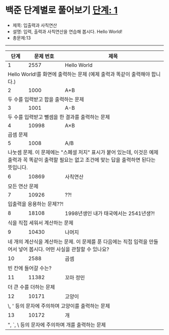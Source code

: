 # 백준 단계별로 풀어보기 [단계: 1](https://www.acmicpc.net/step/1)

- 제목: 입출력과 사칙연산
- 설명: 입력, 출력과 사칙연산을 연습해 봅시다. Hello World!
- 총문제:13
---
<P>
  <table>
    <thead><tr><th>단계</th><th>문제 번호</th><th>제목</th></tr></thead>
    <tbody>
      <tr><td>1</td><td>2557</td><td>Hello World</td></tr>
      <tr><td colspan="3">Hello World!를 화면에 출력하는 문제 (예제 출력과 똑같이 출력해야 합니다.)</td></tr>
      <tr><td>2</td><td>1000</td><td>A+B</td></tr>
      <tr><td colspan="3">두 수를 입력받고 합을 출력하는 문제</td></tr>
      <tr><td>3</td><td>1001</td><td>A-B</td></tr>
      <tr><td colspan="3">두 수를 입력받고 뺄셈을 한 결과를 출력하는 문제</td></tr>
      <tr><td>4</td><td>10998</td><td>A×B</td></tr>
      <tr><td colspan="3">곱셈 문제</td></tr>
      <tr><td>5</td><td>1008</td><td>A/B</td></tr>
      <tr><td colspan="3">나눗셈 문제. 이 문제에는 "스페셜 저지" 표시가 붙어 있는데, 이것은 예제 출력과 꼭 똑같이 출력할 필요는 없고 조건에 맞는 답을 출력하면 된다는 뜻입니다.</td></tr>
      <tr><td>6</td><td>10869</td><td>사칙연산</td></tr>
      <tr><td colspan="3">모든 연산 문제</td></tr>
      <tr><td>7</td><td>10926</td><td>??!</td></tr>
      <tr><td colspan="3">입출력을 응용하는 문제??!</td></tr>
      <tr><td>8</td><td>18108</td><td>1998년생인 내가 태국에서는 2541년생?!</td></tr>
      <tr><td colspan="3">식을 직접 세워서 계산하는 문제</td></tr>
      <tr><td>9</td><td>10430</td><td>나머지</td></tr>
      <tr><td colspan="3">네 개의 계산식을 계산하는 문제. 이 문제를 푼 다음에는 직접 입력을 만들어서 넣어 봅시다. 어떤 사실을 관찰할 수 있나요?</td></tr>
      <tr><td>10</td><td>2588</td><td>곱셈</td></tr>
      <tr><td colspan="3">빈 칸에 들어갈 수는?</td></tr>
      <tr><td>11</td><td>11382</td><td>꼬마 정민</td></tr>
      <tr><td colspan="3">더 큰 수를 더하는 문제</td></tr>
      <tr><td>12</td><td>10171</td><td>고양이</td></tr>
      <tr><td colspan="3">\, ' 등의 문자에 주의하며 고양이를 출력하는 문제</td></tr>
      <tr><td>13</td><td>10172</td><td>개</td></tr>
      <tr><td colspan="3">", `, \ 등의 문자에 주의하며 개를 출력하는 문제</td></tr>
    </tbody>
  </table>
</P>
